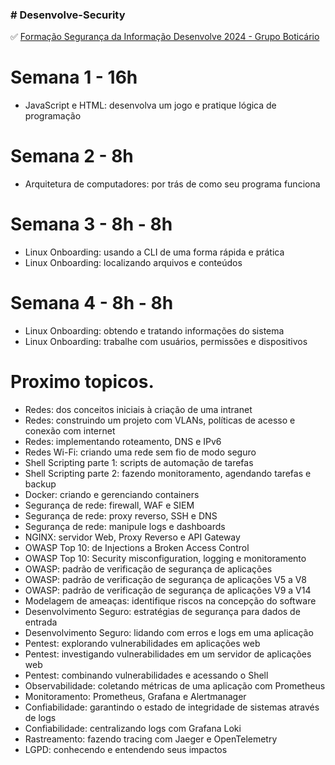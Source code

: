 
  <h3> # Desenvolve-Security</h3>  </p>
     ✅ <a href=https://docs.google.com/document/d/e/2PACX-1vSfEyXSOcMsmu2gyci3YCSHpCDNoeufjtWklvDZ3cmbdQEUOL8C8sNXqoAB7nWXzmORKJ7ma-JK646w/pub/> Formação Segurança da Informação Desenvolve 2024 - Grupo Boticário </a>  </p>
        </li>
      </p>

 # Semana 1 - 16h
- JavaScript e HTML: desenvolva um jogo e pratique lógica de programação
 # Semana 2 - 8h
- Arquitetura de computadores: por trás de como seu programa funciona
 # Semana 3 - 8h - 8h
- Linux Onboarding: usando a CLI de uma forma rápida e prática
- Linux Onboarding: localizando arquivos e conteúdos
 # Semana 4 - 8h - 8h
- Linux Onboarding: obtendo e tratando informações do sistema
- Linux Onboarding: trabalhe com usuários, permissões e dispositivos

 # Proximo topicos.
 - Redes: dos conceitos iniciais à criação de uma intranet
 - Redes: construindo um projeto com VLANs, políticas de acesso e conexão com internet
 - Redes: implementando roteamento, DNS e IPv6
 - Redes Wi-Fi: criando uma rede sem fio de modo seguro
 - Shell Scripting parte 1: scripts de automação de tarefas
 - Shell Scripting parte 2: fazendo monitoramento, agendando tarefas e backup
 - Docker: criando e gerenciando containers
 - Segurança de rede: firewall, WAF e SIEM
 - Segurança de rede: proxy reverso, SSH e DNS
 - Segurança de rede: manipule logs e dashboards
 - NGINX: servidor Web, Proxy Reverso e API Gateway
 - OWASP Top 10: de Injections a Broken Access Control
 - OWASP Top 10: Security misconfiguration, logging e monitoramento
 - OWASP: padrão de verificação de segurança de aplicações
 - OWASP: padrão de verificação de segurança de aplicações V5 a V8
 - OWASP: padrão de verificação de segurança de aplicações V9 a V14
 - Modelagem de ameaças: identifique riscos na concepção do software
 - Desenvolvimento Seguro: estratégias de segurança para dados de entrada
 - Desenvolvimento Seguro: lidando com erros e logs em uma aplicação
 - Pentest: explorando vulnerabilidades em aplicações web
 - Pentest: investigando vulnerabilidades em um servidor de aplicações web
 - Pentest: combinando vulnerabilidades e acessando o Shell
 - Observabilidade: coletando métricas de uma aplicação com Prometheus
 - Monitoramento: Prometheus, Grafana e Alertmanager
 - Confiabilidade: garantindo o estado de integridade de sistemas através de logs
 - Confiabilidade: centralizando logs com Grafana Loki
 - Rastreamento: fazendo tracing com Jaeger e OpenTelemetry
 - LGPD: conhecendo e entendendo seus impactos
 

